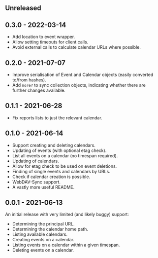 ## Unreleased

## 0.3.0 - 2022-03-14

* Add location to event wrapper.
* Allow setting timeouts for client calls.
* Avoid external calls to calculate calendar URLs where possible.

## 0.2.0 - 2021-07-07

* Improve serialisation of Event and Calendar objects (easily converted to/from hashes).
* Add `more?` to sync collection objects, indicating whether there are further changes available.

## 0.1.1 - 2021-06-28

* Fix reports lists to just the relevant calendar.

## 0.1.0 - 2021-06-14

* Support creating and deleting calendars.
* Updating of events (with optional etag check).
* List all events on a calendar (no timespan required).
* Updating of calendars.
* Allow for etag check to be used on event deletions.
* Finding of single events and calendars by URLs.
* Check if calendar creation is possible.
* WebDAV-Sync support.
* A vastly more useful README.

## 0.0.1 - 2021-06-13

An initial release with very limited (and likely buggy) support:

* Determining the principal URL.
* Determining the calendar home path.
* Listing available calendars.
* Creating events on a calendar.
* Listing events on a calendar within a given timespan.
* Deleting events on a calendar.
